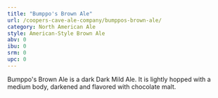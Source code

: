 ```yaml
---
title: "Bumppo's Brown Ale"
url: /coopers-cave-ale-company/bumppos-brown-ale/
category: North American Ale
style: American-Style Brown Ale
abv: 0
ibu: 0
srm: 0
upc: 0
---
```

Bumppo's Brown Ale is a dark Dark Mild Ale. It is lightly hopped with a medium body, darkened and flavored with chocolate malt.
